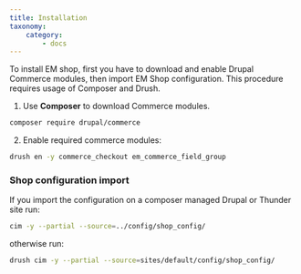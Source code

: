 ```yaml
---
title: Installation
taxonomy:
    category:
        - docs
---
```


To install EM shop, first you have to download and enable Drupal Commerce modules, then import EM Shop configuration. This procedure requires usage of Composer and Drush.

1. Use **Composer** to download Commerce modules. 

```sh
composer require drupal/commerce
```

2. Enable required commerce modules:

```sh
drush en -y commerce_checkout em_commerce_field_group
```

### Shop configuration import

If you import the configuration on a composer managed Drupal or Thunder site run:

```sh
cim -y --partial --source=../config/shop_config/
```

otherwise run:

```sh
drush cim -y --partial --source=sites/default/config/shop_config/
```

